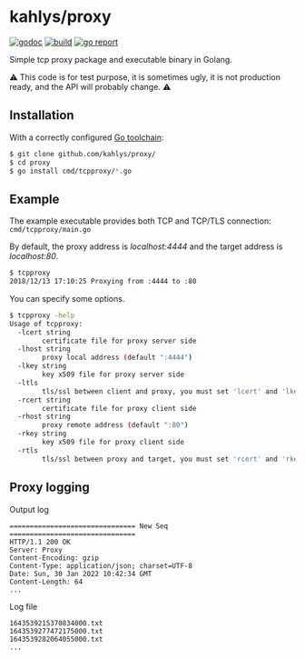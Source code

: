 # kahlys/proxy

[![godoc](https://godoc.org/github.com/kahlys/proxy?status.svg)](https://godoc.org/github.com/kahlys/proxy)
[![build](https://api.travis-ci.org/kahlys/proxy.svg?branch=master)](https://travis-ci.org/kahlys/proxy)
[![go report](https://goreportcard.com/badge/github.com/kahlys/proxy)](https://goreportcard.com/report/github.com/kahlys/proxy)

Simple tcp proxy package and executable binary in Golang.

:warning: This code is for test purpose, it is sometimes ugly, it is not production ready, and the API will probably change. :warning:

## Installation

With a correctly configured [Go toolchain](https://golang.org/doc/install):

```sh
$ git clone github.com/kahlys/proxy/
$ cd proxy
$ go install cmd/tcpproxy/*.go
```

## Example

The example executable provides both TCP and TCP/TLS connection: `cmd/tcpproxy/main.go`

By default, the proxy address is _localhost:4444_ and the target address is _localhost:80_.

```sh
$ tcpproxy
2018/12/13 17:10:25 Proxying from :4444 to :80
```

You can specify some options.

```sh
$ tcpproxy -help
Usage of tcpproxy:
  -lcert string
        certificate file for proxy server side
  -lhost string
        proxy local address (default ":4444")
  -lkey string
        key x509 file for proxy server side
  -ltls
        tls/ssl between client and proxy, you must set 'lcert' and 'lkey'
  -rcert string
        certificate file for proxy client side
  -rhost string
        proxy remote address (default ":80")
  -rkey string
        key x509 file for proxy client side
  -rtls
        tls/ssl between proxy and target, you must set 'rcert' and 'rkey'
```

## Proxy logging

Output log

```
=============================== New Seq ===============================
HTTP/1.1 200 OK
Server: Proxy
Content-Encoding: gzip
Content-Type: application/json; charset=UTF-8
Date: Sun, 30 Jan 2022 10:42:34 GMT
Content-Length: 64
...
```

Log file

```
1643539215370834000.txt
1643539277472175000.txt
1643539282064055000.txt
...
```
